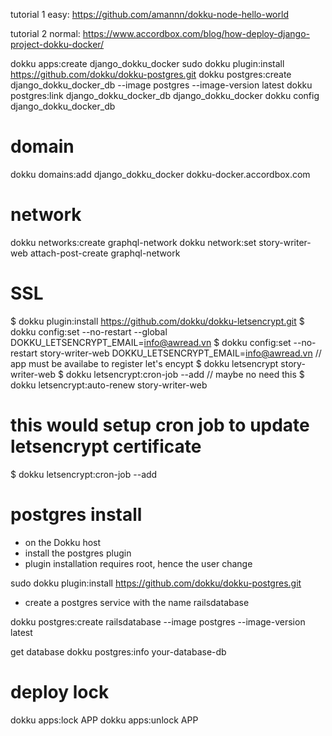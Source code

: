 tutorial 1 easy: https://github.com/amannn/dokku-node-hello-world

tutorial 2 normal: https://www.accordbox.com/blog/how-deploy-django-project-dokku-docker/

dokku apps:create django_dokku_docker
sudo dokku plugin:install https://github.com/dokku/dokku-postgres.git
dokku postgres:create django_dokku_docker_db --image postgres --image-version latest
dokku postgres:link django_dokku_docker_db django_dokku_docker
dokku config django_dokku_docker_db

# domain

dokku domains:add django_dokku_docker dokku-docker.accordbox.com

# network

dokku networks:create graphql-network
dokku network:set story-writer-web attach-post-create graphql-network

# SSL

$ dokku plugin:install https://github.com/dokku/dokku-letsencrypt.git
$ dokku config:set --no-restart --global DOKKU_LETSENCRYPT_EMAIL=info@awread.vn
$ dokku config:set --no-restart story-writer-web DOKKU_LETSENCRYPT_EMAIL=info@awread.vn
// app must be availabe to register let's encypt
$ dokku letsencrypt story-writer-web
$ dokku letsencrypt:cron-job --add
// maybe no need this
$ dokku letsencrypt:auto-renew story-writer-web

# this would setup cron job to update letsencrypt certificate

$ dokku letsencrypt:cron-job --add

# postgres install

- on the Dokku host
- install the postgres plugin
- plugin installation requires root, hence the user change

sudo dokku plugin:install https://github.com/dokku/dokku-postgres.git

- create a postgres service with the name railsdatabase

dokku postgres:create railsdatabase --image postgres --image-version latest

get database
dokku postgres:info your-database-db

# deploy lock

dokku apps:lock APP
dokku apps:unlock APP
